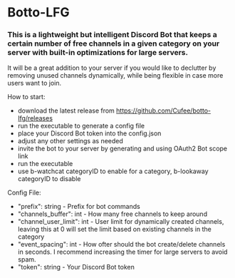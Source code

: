 # Botto-LFG
### This is a lightweight but intelligent Discord Bot that keeps a certain number of free channels in a given category on your server with built-in optimizations for large servers.
It will be a great addition to your server if you would like to declutter by removing unused channels dynamically, while being flexible in case more users want to join.

How to start:
* download the latest release from https://github.com/Cufee/botto-lfg/releases
* run the executable to generate a config file
* place your Discord Bot token into the config.json
* adjust any other settings as needed
* invite the bot to your server by generating and using OAuth2 Bot scope link
* run the executable
* use b-watchcat categoryID to enable for a category, b-lookaway categoryID to disable

Config File:
 * "prefix": string - Prefix for bot commands
 * "channels_buffer": int - How many free channels to keep around
 * "channel_user_limit": int - User limit for dynamically created channels, leaving this at 0 will set the limit based on existing channels in the category
 * "event_spacing": int - How ofter should the bot create/delete channels in seconds. I recommend increasing the timer for large servers to avoid spam.
 * "token": string - Your Discord Bot token
